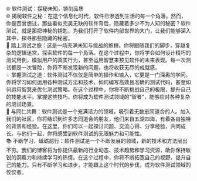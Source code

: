 ﻿🌐 软件测试：探秘未知，铸剑品质  
🌐 揭秘软件之秘：在这个信息化时代，软件已渗透到生活的每一个角落。然而，你是否曾想过，那些看似完美无缺的软件背后，隐藏着多少不为人知的秘密？软件测试，就是那把神秘的钥匙，为我们打开了软件内部世界的大门，让我们能够深入其中，探寻那些隐藏的秘密。  
🚀 踏上测试之旅：这是一场充满未知与挑战的旅程。你将跟随我们的脚步，穿越复杂的逻辑迷宫，探索软件的每一个角落。在这个过程中，你将学会如何设计精巧的测试用例，模拟用户的真实行为，甚至运用智慧来预见软件的未来表现。每一次测试都是一次冒险，你将不断发现新的问题，也将收获无尽的成就感。  
💡 掌握测试之道：软件测试不仅仅是简单的操作和输入，它更是一门深奥的学问。你将学习如何运用各种测试方法和技术，如何编写高效且准确的测试代码，甚至如何运用智慧来优化测试策略。在这个过程中，你将不断挑战自己的极限，提升自己的技能水平。掌握这些技巧，你将成为软件测试领域的“智者”，能够应对各种复杂的测试场景。  
🌈 与同仁共舞：软件测试是一个充满活力的领域，吸引着无数志同道合的人。加入我们的社区，你将结识到许多志同道合的朋友，他们来自五湖四海，有着各自独特的背景和经验。在这里，你们可以一起探讨问题、交流心得、分享经验，共同成长。与他们一起，你将感受到软件测试的无限魅力和可能性。  
📚 不断学习，砥砺前行：软件测试是一个不断发展的领域，新的技术和方法层出不穷。我们的博客将为你提供最新的行业动态、技术趋势和学习资源，助你保持敏锐的洞察力和持续学习的热情。在这个过程中，你将不断拓宽自己的视野，提升自己的能力。只有不断学习和进步，才能跟上这个时代的步伐，成为软件测试领域的佼佼者。